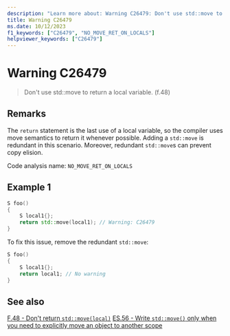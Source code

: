 ```yaml
---
description: "Learn more about: Warning C26479: Don't use std::move to return a local variable. (f.48)"
title: Warning C26479
ms.date: 10/12/2023
f1_keywords: ["C26479", "NO_MOVE_RET_ON_LOCALS"]
helpviewer_keywords: ["C26479"]
---
```

# Warning C26479

> Don't use std::move to return a local variable. (f.48)

## Remarks

The `return` statement is the last use of a local variable, so the compiler uses move semantics to return it whenever possible.
Adding a `std::move` is redundant in this scenario. Moreover, redundant `std::move`s can prevent copy elision.

Code analysis name: `NO_MOVE_RET_ON_LOCALS`

## Example 1

```cpp
S foo()
{
    S local1{};
    return std::move(local1); // Warning: C26479
}
```

To fix this issue, remove the redundant `std::move`:

```cpp
S foo()
{
    S local1{};
    return local1; // No warning
}
```

## See also

[F.48 - Don't return `std::move(local)`](https://isocpp.github.io/CppCoreGuidelines/CppCoreGuidelines#Rf-return-move-local)
[ES.56 - Write `std::move()` only when you need to explicitly move an object to another scope](https://isocpp.github.io/CppCoreGuidelines/CppCoreGuidelines#Res-move)
